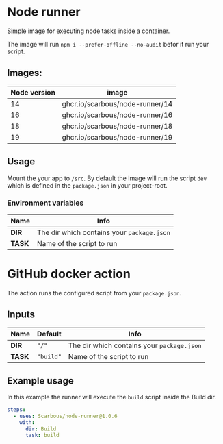 # Node runner

Simple image for executing node tasks inside a container.

The image will run `npm i --prefer-offline --no-audit` befor it run your script.

## Images:

| **Node version** | **image** |
|-|-|
| 14 | ghcr.io/scarbous/node-runner/14 |
| 16 | ghcr.io/scarbous/node-runner/16 |
| 18 | ghcr.io/scarbous/node-runner/18 |
| 19 | ghcr.io/scarbous/node-runner/19 |

## Usage

Mount the your app to `/src`.
By default the Image will run the script `dev` which is defined in the `package.json` in your project-root.

### Environment variables

| **Name** | **Info** |
|-|-|
| **DIR** | The dir which contains your `package.json` |
| **TASK** | Name of the script to run |


# GitHub docker action

The action runs the configured script from your `package.json`.

## Inputs

| **Name** | **Default** | **Info** |
|-|-|-|
| **DIR** | `"/"` | The dir which contains your `package.json` |
| **TASK** | `"build"` | Name of the script to run |

## Example usage

In this example the runner will execute the `build` script inside the Build dir.

```yaml
steps:
  - uses: Scarbous/node-runner@1.0.6
    with:
      dir: Build
      task: build
```

